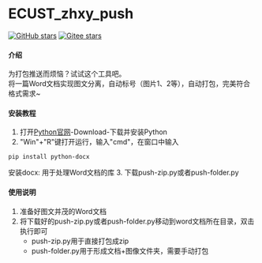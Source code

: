 # ECUST_zhxy_push
<a href='https://github.com/chinazyq123/ecust_zhxy_push'><img alt="GitHub stars" src="https://img.shields.io/github/stars/chinazyq123/ecust_zhxy_push?logo=github"></a>
[![Gitee stars](https://gitee.com/chinazyq/ecust_zhxy_push/badge/star.svg?theme=dark)](https://gitee.com/chinazyq/ecust_zhxy_push)  
#### 介绍
为打包推送而烦恼？试试这个工具吧。  
将一篇Word文档实现图文分离，自动标号（图片1、2等），自动打包，完美符合格式需求~

#### 安装教程

1.  打开[Python官网](https://www.python.org/)-Download-下载并安装Python
2.  "Win"+"R"键打开运行，输入"cmd"，在窗口中输入

```
pip install python-docx

```
安装docx: 用于处理Word文档的库
3.  下载push-zip.py或者push-folder.py

#### 使用说明

1. 准备好图文并茂的Word文档
2. 将下载好的push-zip.py或者push-folder.py移动到word文档所在目录，双击执行即可  
    - push-zip.py用于直接打包成zip
    - push-folder.py用于形成文档+图像文件夹，需要手动打包
